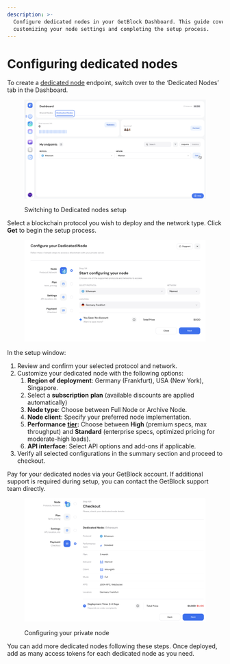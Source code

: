 ```yaml
---
description: >-
  Configure dedicated nodes in your GetBlock Dashboard. This guide covers
  customizing your node settings and completing the setup process.
---
```


# Configuring dedicated nodes

To create a [dedicated node](https://getblock.io/dedicated-nodes/) endpoint, switch over to the ‘Dedicated Nodes’ tab in the Dashboard.

<figure><img src="../../../.gitbook/assets/dedic-setup_new.png" alt="How to set up a private blockchain node"><figcaption><p>Switching to Dedicated nodes setup</p></figcaption></figure>

Select a blockchain protocol you wish to deploy and the network type. Click **Get** to begin the setup process.&#x20;

<figure><img src="../../../.gitbook/assets/Dedicated_node_configurator_step1.svg" alt="GetBlock dedicated node deployment tool"><figcaption></figcaption></figure>

In the setup window:

1. Review and confirm your selected protocol and network.
2. Customize your dedicated node with the following options:
   1. **Region of deployment**: Germany (Frankfurt), USA (New York), Singapore.&#x20;
   2. Select a **subscription** **plan** (available discounts are applied automatically)
   3. **Node type**: Choose between Full Node or Archive Node.
   4. **Node client**: Specify your preferred node implementation.
   5. **Performance** [**tier**](dedicated-node-performance-tiers.md)**:** Choose between **High** (premium specs, max throughput) and **Standard** (enterprise specs, optimized pricing for moderate-high loads).
   6. **API interface**: Select API options and add-ons if applicable.
3. Verify all selected configurations in the summary section and proceed to checkout.

Pay for your dedicated nodes via your GetBlock account. If additional support is required during setup, you can contact the GetBlock support team directly.

<figure><img src="../../../.gitbook/assets/Dedicated_node_configurator_upd.svg" alt="Configuring your private blockchain node server"><figcaption><p>Configuring your private node</p></figcaption></figure>

You can add more dedicated nodes following these steps. Once deployed, add as many access tokens for each dedicated node as you need.
